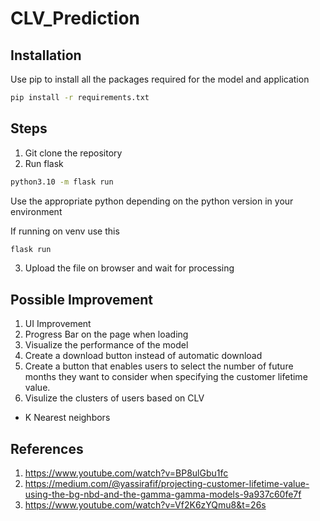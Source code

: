 # CLV_Prediction

## Installation
Use pip to install all the packages required for the model and application
```bash
pip install -r requirements.txt
```

## Steps 
1. Git clone the repository
2. Run flask
```bash
python3.10 -m flask run
```
Use the appropriate python depending on the python version in your environment

If running on venv use this
```bash
flask run
```

3. Upload the file on browser and wait for processing

## Possible Improvement
1. UI Improvement
2. Progress Bar on the page when loading
3. Visualize the performance of the model
4. Create a download button instead of automatic download
5. Create a button that enables users to select the number of future months they want to consider when specifying the customer lifetime value.
6. Visulize the clusters of users based on CLV
- K Nearest neighbors


## References
1. https://www.youtube.com/watch?v=BP8ulGbu1fc
2. https://medium.com/@yassirafif/projecting-customer-lifetime-value-using-the-bg-nbd-and-the-gamma-gamma-models-9a937c60fe7f
3. https://www.youtube.com/watch?v=Vf2K6zYQmu8&t=26s

